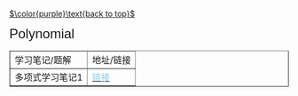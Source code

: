 [$\color{purple}\text{back to top}$](https://cyn2006.github.io)

<div>
    <font size="5" style="font-family:'Trebuchet MS','Lucida Sans Unicode','Lucida Grande','Lucida Sans',Arial,sans-serif">
        Polynomial
    </font>
    <table border="1">
        <thead>
            <tr>
                <td>学习笔记/题解</td><td>地址/链接</td>
            </tr>
        </thead>
    	<tr>
            <td>多项式学习笔记1</td><td><a href="https://cyn2006.github.io/2020/10/24/polynomial1"><font color="skyblue">链接</font></a></td>
        </tr>
</div>

